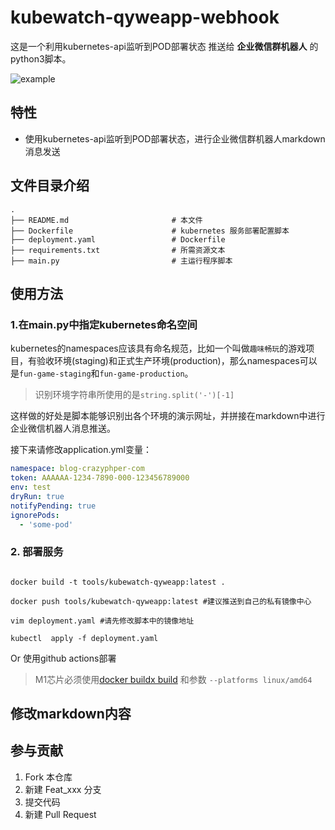 # kubewatch-qyweapp-webhook

这是一个利用kubernetes-api监听到POD部署状态 推送给 **企业微信群机器人** 的python3脚本。

![example](https://www.crazyphper.com/tools/qywechat-demo.png)

## 特性

- 使用kubernetes-api监听到POD部署状态，进行企业微信群机器人markdown消息发送

##  文件目录介绍

```shell
.
├── README.md                       # 本文件
├── Dockerfile                      # kubernetes 服务部署配置脚本
├── deployment.yaml                 # Dockerfile
├── requirements.txt                # 所需资源文本
├── main.py                         # 主运行程序脚本
```

## 使用方法

### 1.在main.py中指定kubernetes命名空间

kubernetes的namespaces应该具有命名规范，比如一个叫做`趣味畅玩`的游戏项目，有验收环境(staging)和正式生产环境(production)，那么namespaces可以是`fun-game-staging`和`fun-game-production`。

> 识别环境字符串所使用的是`string.split('-')[-1]`

这样做的好处是脚本能够识别出各个环境的演示网址，并拼接在markdown中进行企业微信机器人消息推送。

接下来请修改application.yml变量：
```yaml
namespace: blog-crazyphper-com
token: AAAAAA-1234-7890-000-123456789000
env: test
dryRun: true
notifyPending: true
ignorePods:
  - 'some-pod'
```


### 2. 部署服务

```shell

docker build -t tools/kubewatch-qyweapp:latest . 

docker push tools/kubewatch-qyweapp:latest #建议推送到自己的私有镜像中心

vim deployment.yaml #请先修改脚本中的镜像地址

kubectl  apply -f deployment.yaml

```
Or 使用github actions部署

> M1芯片必须使用[docker buildx build](https://betterprogramming.pub/how-to-actually-deploy-docker-images-built-on-a-m1-macs-with-apple-silicon-a35e39318e97) 和参数 `--platforms linux/amd64`


## 修改markdown内容

## 参与贡献

1.  Fork 本仓库
2.  新建 Feat_xxx 分支
3.  提交代码
4.  新建 Pull Request
